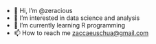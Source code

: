 - 👋 Hi, I’m @zeracious
- 👀 I’m interested in data science and analysis
- 🌱 I’m currently learning R programming 
- 📫 How to reach me zaccaeuschua@gmail.com

<!---
zeracious/zeracious is a ✨ special ✨ repository because its `README.md` (this file) appears on your GitHub profile.
You can click the Preview link to take a look at your changes.
--->
